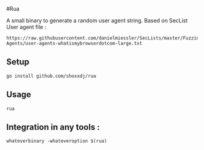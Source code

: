 #Rua

A small binary to generate a random user agent string.
Based on SecList User agent file :

```
https://raw.githubusercontent.com/danielmiessler/SecLists/master/Fuzzing/User-Agents/user-agents-whatismybrowserdotcom-large.txt
```

## Setup

```
go install github.com/shoxxdj/rua
```

## Usage

```
rua
```

## Integration in any tools :

```
whateverbinary -whateveroption $(rua)
```
